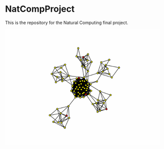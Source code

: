 # NatCompProject

This is the repository for the Natural Computing final project. 

![Alt Text](graph.gif)
